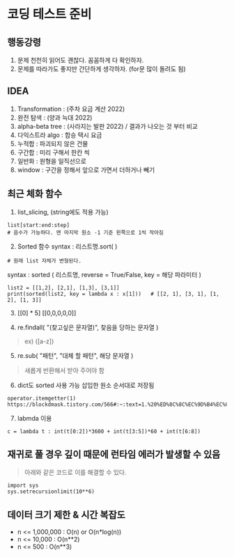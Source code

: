 # 코딩 테스트 준비

## 행동강령
1. 문제 천천히 읽어도 괜찮다. 꼼꼼하게 다 확인하자.
2. 문제를 따라가도 좋지만 간단하게 생각하자. (for문 많이 돌려도 됨)

## IDEA
1. Transformation : (주차 요금 계산 2022)
2. 완전 탐색 : (양과 늑대 2022)
3. alpha-beta tree : (사라지는 발판 2022) / 결과가 나오는 것 부터 비교
4. 다익스트라 algo : 합승 택시 요금
5. 누적합 : 파괴되지 않은 건물
6. 구간합 : 미리 구해서 한칸 씩
7. 일반화 : 원형을 일직선으로
8. window : 구간을 정해서 앞으로 가면서 더하거나 빼기

## 최근 체화 함수
1. list_slicing, (string에도 적용 가능)  
```
list[start:end:step]
# 음수가 가능하다. 맨 마지막 원소 -1 기준 왼쪽으로 1씩 작아짐
```
2. Sorted 함수
syntax : 리스트명.sort( )
```
# 원래 list 자체가 변형된다.
```
syntax : sorted ( 리스트명, reverse = True/False, key = 해당 파라미터 )
```
list2 = [[1,2], [2,1], [1,3], [3,1]]
print(sorted(list2, key = lambda x : x[1]))   # [[2, 1], [3, 1], [1, 2], [1, 3]]
```

3. [[0] * 5] [[0,0,0,0,0]]

4. re.findall( "(찾고싶은 문자열)", 찾음을 당하는 문자열 )  
> ex) ([a-z])

5. re.sub( "패턴", "대체 할 패턴", 해당 문자열 )
> 새롭게 반환해서 받아 주어야 함

6. dict도 sorted 사용 가능 삽입한 원소 순서대로 저장됨
```
operator.itemgetter(1)
https://blockdmask.tistory.com/566#:~:text=1.%20%ED%8C%8C%EC%9D%B4%EC%8D%AC%20%EB%94%95%EC%85%94%EB%84%88%EB%A6%AC%20key%20%EC%A0%95%EB%A0%AC&text=sorted%20%ED%95%A8%EC%88%98%EB%8A%94%20%EC%A0%95%EB%A0%AC%ED%95%A0,%EB%94%95%EC%85%94%EB%84%88%EB%A6%AC%EB%A1%9C%20%EB%B3%80%ED%99%98%ED%95%B4%EC%A3%BC%EB%A9%B4%20%EB%90%A9%EB%8B%88%EB%8B%A4.
```

7. labmda 이용
```
c = lambda t : int(t[0:2])*3600 + int(t[3:5])*60 + int(t[6:8])
```


## 재귀로 풀 경우 깊이 때문에 런타임 에러가 발생할 수 있음
> 아래와 같은 코드로 이를 해결할 수 있다.
```
import sys
sys.setrecursionlimit(10**6)
```

## 데이터 크기 제한 & 시간 복잡도
- n <= 1,000,000        :       O(n) or O(n*log(n))
- n <= 10,000           :             O(n**2)
- n <= 500              :             O(n**3)
